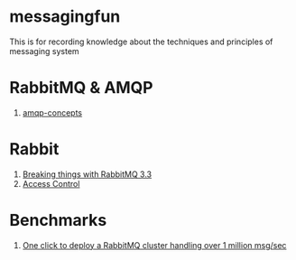 messagingfun
============

This is for recording knowledge about the techniques and principles of messaging system

RabbitMQ & AMQP
============
1. [amqp-concepts](https://www.rabbitmq.com/tutorials/amqp-concepts.html)

Rabbit
============
1. [Breaking things with RabbitMQ 3.3](https://www.rabbitmq.com/blog/2014/04/02/breaking-things-with-rabbitmq-3-3/)
2. [Access Control](https://www.rabbitmq.com/access-control.html)

Benchmarks
============
1. [One click to deploy a RabbitMQ cluster handling over 1 million msg/sec](http://googlecloudplatform.blogspot.jp/2014/06/rabbitmq-on-google-compute-engine.html)
